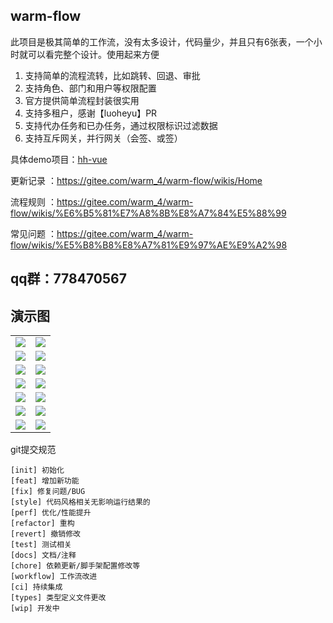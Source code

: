 ## warm-flow

此项目是极其简单的工作流，没有太多设计，代码量少，并且只有6张表，一个小时就可以看完整个设计。使用起来方便

1. 支持简单的流程流转，比如跳转、回退、审批
2. 支持角色、部门和用户等权限配置
3. 官方提供简单流程封装很实用
4. 支持多租户，感谢【luoheyu】PR
5. 支持代办任务和已办任务，通过权限标识过滤数据  
6. 支持互斥网关，并行网关（会签、或签）

具体demo项目：[hh-vue](https://gitee.com/min290/hh-vue)

更新记录 ：https://gitee.com/warm_4/warm-flow/wikis/Home

流程规则 ：https://gitee.com/warm_4/warm-flow/wikis/%E6%B5%81%E7%A8%8B%E8%A7%84%E5%88%99

常见问题 ：https://gitee.com/warm_4/warm-flow/wikis/%E5%B8%B8%E8%A7%81%E9%97%AE%E9%A2%98

## qq群：778470567

## 演示图
<table>
    <tr>
        <td><img src="https://foruda.gitee.com/images/1695188710491521077/57d6b8a4_2218307.png"/></td>
        <td><img src="https://foruda.gitee.com/images/1695188762398536520/4730fe3b_2218307.png"/></td>
    </tr>
    <tr>
        <td><img src="https://foruda.gitee.com/images/1695188769430380611/91b05a8d_2218307.png"/></td>
        <td><img src="https://foruda.gitee.com/images/1695188776587670207/9a188f9f_2218307.png"/></td>
    </tr>
    <tr>
        <td><img src="https://foruda.gitee.com/images/1695869289700125082/76a7e6ce_2218307.png"/></td>
        <td><img src="https://foruda.gitee.com/images/1695869309561476266/faf196d9_2218307.png"/></td>
    </tr>
    <tr>
        <td><img src="https://foruda.gitee.com/images/1695188998289095833/73611acd_2218307.png"/></td>
        <td><img src="https://foruda.gitee.com/images/1695189024771234344/996d356d_2218307.png"/></td>
    </tr>
    <tr>
        <td><img src="https://foruda.gitee.com/images/1681544763299393774/a25d33ab_2218307.png"/></td>
        <td><img src="https://foruda.gitee.com/images/1685245304110972083/31a9105d_2218307.png"/></td>
    </tr>
    <tr>
        <td><img src="https://foruda.gitee.com/images/1685418370349267839/f70e5589_2218307.png"/></td>
        <td><img src="https://foruda.gitee.com/images/1685418217810487859/02883c8c_2218307.png"/></td>
    </tr>
    <tr>
        <td><img src="https://foruda.gitee.com/images/1685418386450207624/90327020_2218307.png"/></td>
        <td><img src="https://foruda.gitee.com/images/1695189066903331422/09213a2c_2218307.png"/></td>
    </tr>
</table>



git提交规范

    [init] 初始化  
    [feat] 增加新功能  
    [fix] 修复问题/BUG  
    [style] 代码风格相关无影响运行结果的  
    [perf] 优化/性能提升  
    [refactor] 重构  
    [revert] 撤销修改  
    [test] 测试相关  
    [docs] 文档/注释  
    [chore] 依赖更新/脚手架配置修改等  
    [workflow] 工作流改进  
    [ci] 持续集成  
    [types] 类型定义文件更改  
    [wip] 开发中
